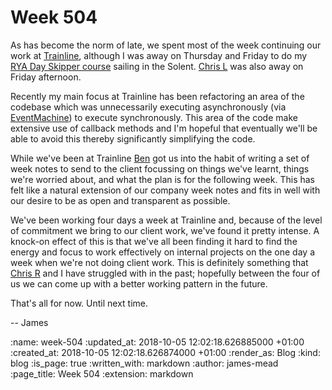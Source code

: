 Week 504
========

As has become the norm of late, we spent most of the week continuing our work at [Trainline][], although I was away on Thursday and Friday to do my [RYA Day Skipper course][] sailing in the Solent. [Chris L][] was also away on Friday afternoon.

Recently my main focus at Trainline has been refactoring an area of the codebase which was unnecessarily executing asynchronously (via [EventMachine][]) to execute synchronously. This area of the code make extensive use of callback methods and I'm hopeful that eventually we'll be able to avoid this thereby significantly simplifying the code.

While we've been at Trainline [Ben][] got us into the habit of writing a set of week notes to send to the client focussing on things we've learnt, things we're worried about, and what the plan is for the following week. This has felt like a natural extension of our company week notes and fits in well with our desire to be as open and transparent as possible.

We've been working four days a week at Trainline and, because of the level of commitment we bring to our client work, we've found it pretty intense. A knock-on effect of this is that we've all been finding it hard to find the energy and focus to work effectively on internal projects on the one day a week when we're not doing client work. This is definitely something that [Chris R][] and I have struggled with in the past; hopefully between the four of us we can come up with a better working pattern in the future.

That's all for now. Until next time.

-- James

[Trainline]: https://www.thetrainline.com/
[RYA Day Skipper course]: https://www.rya.org.uk/courses-training/courses/sail-cruising/Pages/day-skipper.aspx
[EventMachine]: https://github.com/eventmachine/eventmachine
[Chris L]: /chris-lowis
[Ben]: /ben-griffiths
[Chris R]: /chris-roos

:name: week-504
:updated_at: 2018-10-05 12:02:18.626885000 +01:00
:created_at: 2018-10-05 12:02:18.626874000 +01:00
:render_as: Blog
:kind: blog
:is_page: true
:written_with: markdown
:author: james-mead
:page_title: Week 504
:extension: markdown
